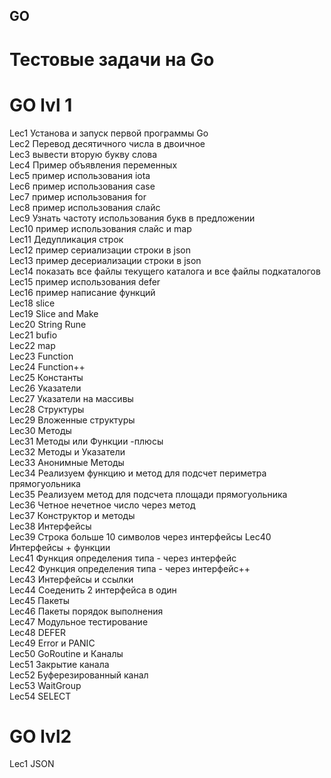 ## GO

# Тестовые задачи на Go

# GO lvl 1 

Lec1 Установа и запуск первой программы Go  
Lec2 Перевод десятичного числа в двоичное  
Lec3 вывести вторую букву слова  
Lec4 Пример объявления переменных  
Lec5 пример использования iota  
Lec6 пример использования case  
Lec7 пример использования for  
Lec8 пример использования слайс  
Lec9 Узнать частоту использования букв в предложении  
Lec10 пример использования слайс и map  
Lec11 Дедупликация строк  
Lec12 пример сериализации строки в json  
Lec13 пример десериализации строки в json  
Lec14 показать все файлы текущего каталога и все файлы подкаталогов  
Lec15 пример использования defer  
Lec16 пример написание функций  
Lec18 slice  
Lec19 Slice and Make  
Lec20 String Rune  
Lec21 bufio  
Lec22 map  
Lec23 Function  
Lec24 Function++  
Lec25 Константы  
Lec26 Указатели  
Lec27 Указатели на массивы  
Lec28 Структуры  
Lec29 Вложенные структуры  
Lec30 Методы  
Lec31 Методы или Функции -плюсы  
Lec32 Методы и Указатели  
Lec33 Анонимные Методы   
Lec34 Реализуем функцию и метод для подсчет периметра прямогуольника  
Lec35 Реализуем метод для подсчета площади прямогуольника  
Lec36 Четное нечетное число через метод  
Lec37 Конструктор и методы  
Lec38 Интерфейсы  
Lec39 Строка больше 10 символов через интерфейсы
Lec40 Интерфейсы + функции  
Lec41 Функция определения типа - через интерфейс  
Lec42 Функция определения типа - через интерфейс++  
Lec43 Интерфейсы и ссылки  
Lec44 Соеденить 2 интерфейса в один  
Lec45 Пакеты  
Lec46 Пакеты порядок выполнения  
Lec47 Модульное тестирование  
Lec48 DEFER  
Lec49 Error и PANIC  
Lec50 GoRoutine и Каналы  
Lec51 Закрытие канала  
Lec52 Буферезированный канал   
Lec53 WaitGroup  
Lec54 SELECT  

# GO lvl2  
Lec1 JSON  

  
 
  
  



